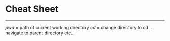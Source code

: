 # Cheat Sheet #
***

*pwd* = path of current working directory
*cd* <directory> = change directory to <directory>
cd .. navigate to parent directory
etc...

